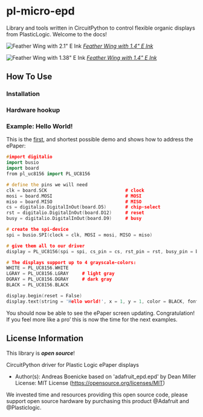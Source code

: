 # pl-micro-epd
Library and tools written in CircuitPython to control flexible organic displays from PlasticLogic. Welcome to the  docs!

![Feather Wing with 2.1" E Ink](https://user-images.githubusercontent.com/21104467/80134899-b61efd80-859f-11ea-9539-a8c45b5f9cbc.JPG) 
[*Feather Wing with 1.4" E Ink*](https://www.plasticlogic.com)


![Feather Wing with 1.38" E Ink](https://user-images.githubusercontent.com/21104467/80135014-e1a1e800-859f-11ea-9418-de34d0307a01.JPG)
[*Feather Wing with 1.4" E Ink*](https://www.plasticlogic.com)


How To Use
-------------------

### Installation


### Hardware hookup


### Example: Hello World!

This is the [first](https://robpo.github.io/Paperino/exampleHelloWorld/), and shortest possible demo and shows how to address the ePaper: 

```cpp
#import digitalio
import busio
import board
from pl_uc8156 import PL_UC8156

# define the pins we will need
clk = board.SCK                             # clock
mosi = board.MOSI                           # MOSI
miso = board.MISO                           # MISO
cs = digitalio.DigitalInOut(board.D5)       # chip-select
rst = digitalio.DigitalInOut(board.D12)     # reset
busy = digitalio.DigitalInOut(board.D9)     # busy

# create the spi-device
spi = busio.SPI(clock = clk, MOSI = mosi, MISO = miso)

# give them all to our driver
display = PL_UC8156(spi = spi, cs_pin = cs, rst_pin = rst, busy_pin = busy)

# The displays support up to 4 grayscale-colors:
WHITE = PL_UC8156.WHITE
LGRAY = PL_UC8156.LGRAY     # light gray
DGRAY = PL_UC8156.DGRAY     # dark gray
BLACK = PL_UC8156.BLACK

display.begin(reset = False)
display.text(string = 'Hello world!', x = 1, y = 1, color = BLACK, font_name = 'font5x8.bin')
```

You should now be able to see the ePaper screen updating. Congratulation! If you feel more like a pro’ this is now the time for the next examples.


License Information
-------------------

This library is _**open source**_!

CircuitPython driver for Plastic Logic ePaper displays
* Author(s): Andreas Boenicke
  based on 'adafruit_epd.epd' by Dean Miller
  License: MIT License (https://opensource.org/licenses/MIT)

We invested time and resources providing this open source code, please support open source hardware by purchasing this product @Adafruit and @Plasticlogic.
